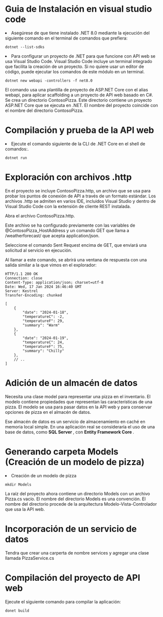 # Guia de Instalación en visual studio code

<li>
Asegúrese de que tiene instalado .NET 8.0 mediante la ejecución del siguiente comando en el terminal de comandos que prefiera:
</li>

```CLI de .NET
dotnet --list-sdks
```
<li>
Para configurar un proyecto de .NET para que funcione con API web se usa Visual Studio Code. Visual Studio Code incluye un terminal integrado que facilita la creación de un proyecto. Si no quiere usar un editor de código, puede ejecutar los comandos de este módulo en un terminal.
</li>

```CLI de .NET
dotnet new webapi -controllers -f net8.0
```

El comando usa una plantilla de proyecto de ASP.NET Core con el alias webapi, para aplicar scaffolding a un proyecto de API web basado en C#. Se crea un directorio ContosoPizza. Este directorio contiene un proyecto ASP.NET Core que se ejecuta en .NET. El nombre del proyecto coincide con el nombre del directorio ContosoPizza.

# Compilación y prueba de la API web
<li>
Ejecute el comando siguiente de la CLI de .NET Core en el shell de comandos:.
</li>

```CLI de .NET
dotnet run
```
# Exploración con archivos .http
En el proyecto se incluye ContosoPizza.http, un archivo que se usa para probar los puntos de conexión de API a través de un formato estándar. Los archivos .http se admiten en varios IDE, incluidos Visual Studio y dentro de Visual Studio Code con la extensión de cliente REST instalada.

Abra el archivo ContosoPizza.http.

Este archivo se ha configurado previamente con las variables de @ContosoPizza_HostAddress y un comando GET que llama a /weatherforecast/ que acepta application/json.

Seleccione el comando Sent Request encima de GET, que enviará una solicitud al servicio en ejecución.

Al llamar a este comando, se abrirá una ventana de respuesta con una salida similar a la que vimos en el explorador:

```CLI de .NET
HTTP/1.1 200 OK
Connection: close
Content-Type: application/json; charset=utf-8
Date: Wed, 17 Jan 2024 16:46:40 GMT
Server: Kestrel
Transfer-Encoding: chunked

[
    {
        "date": "2024-01-18",
        "temperatureC": -2,
        "temperatureF": 29,
        "summary": "Warm"
    },
    {
        "date": "2024-01-19",
        "temperatureC": 24,
        "temperatureF": 75,
        "summary": "Chilly"
    },
    // ..
]
```

# Adición de un almacén de datos
Necesita una clase model para representar una pizza en el inventario. El modelo contiene propiedades que representan las características de una pizza. El modelo se usa para pasar datos en la API web y para conservar opciones de pizza en el almacén de datos.

Ese almacén de datos es un servicio de almacenamiento en caché en memoria local simple. En una aplicación real se consideraría el uso de una base de datos, como <b>SQL Server </b>, con <b>Entity Framework Core </b>.

# Generando carpeta Models (Creación de un modelo de pizza)
<li>
Creación de un modelo de pizza
</li>

```CLI de .NET
mkdir Models
```
La raíz del proyecto ahora contiene un directorio Models con un archivo Pizza.cs vacío. El nombre del directorio Models es una convención. El nombre del directorio procede de la arquitectura Modelo-Vista-Controlador que usa la API web.

# Incorporación de un servicio de datos
Tendra que crear una carperta de nombre services y agregar una clase llamada PizzaService.cs 
# Compilación del proyecto de API web
Ejecute el siguiente comando para compilar la aplicación:

```CLI de .NET
donet build
```
